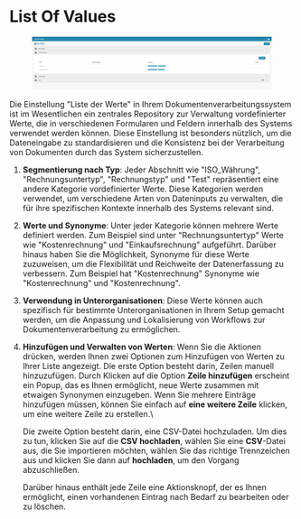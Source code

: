 # List Of Values

<figure><img src="../../../.gitbook/assets/Bildschirmfoto%202024-05-08%20um%2011.20.51.png" alt=""><figcaption></figcaption></figure>

Die Einstellung "Liste der Werte" in Ihrem Dokumentenverarbeitungssystem ist im Wesentlichen ein zentrales Repository zur Verwaltung vordefinierter Werte, die in verschiedenen Formularen und Feldern innerhalb des Systems verwendet werden können. Diese Einstellung ist besonders nützlich, um die Dateneingabe zu standardisieren und die Konsistenz bei der Verarbeitung von Dokumenten durch das System sicherzustellen.

1. **Segmentierung nach Typ**: Jeder Abschnitt wie "ISO\_Währung", "Rechnungsuntertyp", "Rechnungstyp" und "Test" repräsentiert eine andere Kategorie vordefinierter Werte. Diese Kategorien werden verwendet, um verschiedene Arten von Dateninputs zu verwalten, die für ihre spezifischen Kontexte innerhalb des Systems relevant sind.
2. **Werte und Synonyme**: Unter jeder Kategorie können mehrere Werte definiert werden. Zum Beispiel sind unter "Rechnungsuntertyp" Werte wie "Kostenrechnung" und "Einkaufsrechnung" aufgeführt. Darüber hinaus haben Sie die Möglichkeit, Synonyme für diese Werte zuzuweisen, um die Flexibilität und Reichweite der Datenerfassung zu verbessern. Zum Beispiel hat "Kostenrechnung" Synonyme wie "Kostenrechnung" und "Kostenrechnung".
3. **Verwendung in Unterorganisationen**: Diese Werte können auch spezifisch für bestimmte Unterorganisationen in Ihrem Setup gemacht werden, um die Anpassung und Lokalisierung von Workflows zur Dokumentenverarbeitung zu ermöglichen.
4.  **Hinzufügen und Verwalten von Werten**: Wenn Sie die Aktionen drücken, werden Ihnen zwei Optionen zum Hinzufügen von Werten zu Ihrer Liste angezeigt. Die erste Option besteht darin, Zeilen manuell hinzuzufügen. Durch Klicken auf die Option **Zeile hinzufügen** erscheint ein Popup, das es Ihnen ermöglicht, neue Werte zusammen mit etwaigen Synonymen einzugeben. Wenn Sie mehrere Einträge hinzufügen müssen, können Sie einfach auf **eine weitere Zeile** klicken, um eine weitere Zeile zu erstellen.\


    Die zweite Option besteht darin, eine CSV-Datei hochzuladen. Um dies zu tun, klicken Sie auf die **CSV hochladen**, wählen Sie eine **CSV**-Datei aus, die Sie importieren möchten, wählen Sie das richtige Trennzeichen aus und klicken Sie dann auf **hochladen**, um den Vorgang abzuschließen.

    Darüber hinaus enthält jede Zeile eine Aktionsknopf, der es Ihnen ermöglicht, einen vorhandenen Eintrag nach Bedarf zu bearbeiten oder zu löschen.&#x20;
